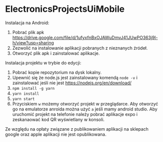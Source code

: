 # ElectronicsProjectsUiMobile

Instalacja na Android:
1. Pobrać plik apk https://drive.google.com/file/d/1ufyxfnBxOJAWuDmvJ41JUwPO363j9l-h/view?usp=sharing
2. Zezwolić na instalowanie aplikacji pobranych z nieznanych źródeł.
3. Otworzyć plik apk i zainstalować aplikacje.


Instalacja projektu w trybie do edycji:
1. Pobrać kopie repozytorium na dysk lokalny.
2. Upewnić się że node.js jest zainstalowany komendą `node -v` i zainstalować jeśli nie jest https://nodejs.org/en/download/ 
3. `npm install -g yarn`
4. `yarn install`
5. `yarn start`
6. Przyciskiem `w` możemy otworzyć projekt w przeglądarce. Aby otworzyć go na emulatorze anroida można użyć `a` jeśli mamy android studio. Aby uruchomić projekt na telefonie należy pobrać aplikacje expo i zeskanaować kod QR wyświetlany w konsoli.


Ze względu na opłaty związane z publikowaniem aplikacji na sklepach google oraz apple aplikacji nie jest opublikowana.

